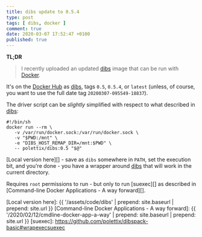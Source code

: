 ```yaml
---
title: dibs update to 0.5.4
type: post
tags: [ dibs, docker ]
comment: true
date: 2020-03-07 17:52:47 +0100
published: true
---
```


**TL;DR**

> I recently uploaded an updated [dibs][] image that can be run with
> [Docker][].

It's on the [Docker Hub][] as [dibs][dibs-hub], tags `0.5`, `0.5.4`, or
`latest` (unless, of course, you want to use the full date tag
`20200307-095549-18837`).

The driver script can be *slightly* simplified with respect to what
described in [dibs][]:

```shell
#!/bin/sh
docker run --rm \
   -v /var/run/docker.sock:/var/run/docker.sock \
   -v "$PWD:/mnt" \
   -e "DIBS_HOST_REMAP_DIR=/mnt:$PWD" \
   -- polettix/dibs:0.5 "$@"
```

[Local version here][] - save as `dibs` somewhere in `PATH`, set the
execution bit, and you're done - you have a wrapper around [dibs][] that
will work in the current directory.

Requires `root` permissions to run - but only to run [suexec][] as described
in [Command-line Docker Applications - A way forward][].

[dibs]: http://blog.polettix.it/hi-from-dibs/
[Docker]: https://www.docker.com/
[Docker Hub]: https://hub.docker.com/
[dibs-hub]: https://hub.docker.com/repository/docker/polettix/dibs
[Local version here]: {{ '/assets/code/dibs' | prepend: site.baseurl | prepend: site.url }}
[Command-line Docker Applications - A way forward]: {{ '/2020/02/12/cmdline-docker-app-a-way' | prepend: site.baseurl | prepend: site.url }}
[suexec]: https://github.com/polettix/dibspack-basic#wrapexecsuexec
